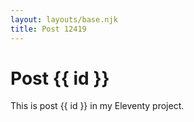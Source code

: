 ```yaml
---
layout: layouts/base.njk
title: Post 12419
---
```


# Post {{ id }}

This is post {{ id }} in my Eleventy project.
